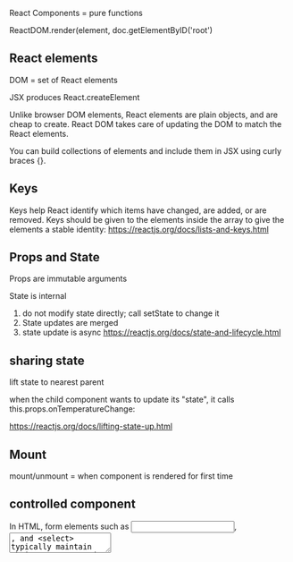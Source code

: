 
React Components = pure functions

ReactDOM.render(element, doc.getElementByID('root')

## React elements

DOM = set of React elements

JSX produces React.createElement

Unlike browser DOM elements, React elements are plain objects, and are cheap to create. React DOM takes care of updating the DOM to match the React elements.

You can build collections of elements and include them in JSX using curly braces {}.

## Keys

Keys help React identify which items have changed, are added, or are removed.  Keys should be given to the elements inside the array to give the elements a stable identity:
https://reactjs.org/docs/lists-and-keys.html


## Props and State

Props are immutable arguments

State is internal

1. do not modify state directly; call setState to change it
2. State updates are merged
3. state update is async
https://reactjs.org/docs/state-and-lifecycle.html

## sharing state

lift state to nearest parent

when the child component wants to update its "state", it calls this.props.onTemperatureChange:

https://reactjs.org/docs/lifting-state-up.html


## Mount 

mount/unmount = when component is rendered for first time

## controlled component

In HTML, form elements such as <input>, <textarea>, and <select> typically maintain their own state and update it based on user input. In React, mutable state is typically kept in the state property of components, and only updated with setState().

An input form element whose value is controlled by React in this way is called a “controlled component”.

## events

onClick

onChange

Event handlers are passed SyntheticEvents

